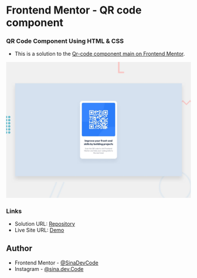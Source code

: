 # Frontend Mentor - QR code component

### QR Code Component Using HTML & CSS
- This is a solution to the [Qr-code component main on Frontend Mentor](https://www.frontendmentor.io/challenges/qr-code-component-iux_sIO_H).

![Design preview for the QR code component coding challenge](./design/desktop-preview.jpg)

### Links
- Solution URL: [Repository](https://github.com/SinaDevCode/frontend-mentor/tree/main/qr-code-component-main)
- Live Site URL: [Demo](https://sinadevcode.github.io/frontend-mentor/qr-code-component-main/)

## Author
- Frontend Mentor - [@SinaDevCode](https://www.frontendmentor.io/profile/SinaDevCode)
- Instagram - [@sina.dev.Code](https://www.instagram.com/sina.dev.code)
